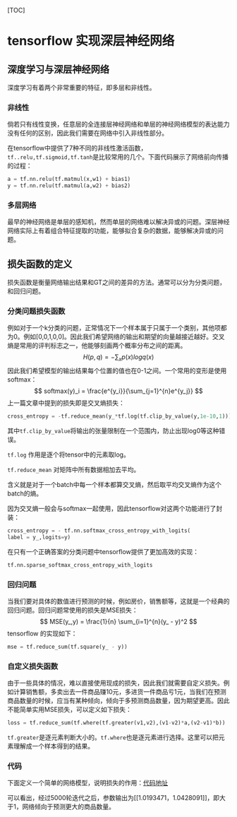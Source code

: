 [TOC]

# tensorflow 实现深层神经网络

## 深度学习与深层神经网络

深度学习有着两个非常重要的特征，即多层和非线性。

### 非线性

倘若只有线性变换，任意层的全连接层神经网络和单层的神经网络模型的表达能力没有任何的区别，因此我们需要在网络中引入非线性部分。

在tensorflow中提供了7种不同的非线性激活函数，`tf..relu,tf.sigmoid,tf.tanh`是比较常用的几个。下面代码展示了网络前向传播的过程：

```python
a = tf.nn.relu(tf.matmul(x,w1) + bias1)
y = tf.nn.relu(tf.matmul(a,w2) + bias2)
```

### 多层网络

最早的神经网络是单层的感知机，然而单层的网络难以解决异或的问题。深层神经网络实际上有着组合特征提取的功能，能够拟合复杂的数据，能够解决异或的问题。

## 损失函数的定义

损失函数是衡量网络输出结果和GT之间的差异的方法。通常可以分为分类问题，和回归问题。

### 分类问题损失函数

例如对于一个k分类的问题，正常情况下一个样本属于只属于一个类别，其他项都为0。例如[0,0,1,0,0]。因此我们希望网络的输出和期望的向量越接近越好。交叉熵是常用的评判标志之一，他能够刻画两个概率分布之间的距离。
$$
H(p,q) = -\sum_xp(x)log q(x)
$$
因此我们希望模型的输出结果每个位置的值也在0-1之间。一个常用的变形是使用softmax：
$$
softmax(y)_i = \frac{e^{y_i}}{\sum_{j=1}^{n}e^{y_j}}
$$
上一篇文章中提到的损失即是交叉熵损失：

```python
cross_entropy = -tf.reduce_mean(y_*tf.log(tf.clip_by_value(y,1e-10,1)))
```

其中`tf.clip_by_value`将输出的张量限制在一个范围内，防止出现log0等这种错误。

`tf.log` 作用是逐个将tensor中的元素取log。

`tf.reduce_mean` 对矩阵中所有数据相加去平均。

含义就是对于一个batch中每一个样本都算交叉熵，然后取平均交叉熵作为这个batch的熵。

因为交叉熵一般会与softmax一起使用，因此tensorflow对这两个功能进行了封装：

```python
cross_entropy = - tf.nn.softmax_cross_entropy_with_logits(
label = y_,logits=y)
```

在只有一个正确答案的分类问题中tensorflow提供了更加高效的实现：

```python
tf.nn.sparse_softmax_cross_entropy_with_logits
```

### 回归问题

当我们要对具体的数值进行预测的时候，例如房价，销售额等，这就是一个经典的回归问题。回归问题常使用的损失是MSE损失：
$$
MSE(y_,y) = \frac{1}{n} \sum_{i=1}^{n}(y_ - y)^2
$$
tensorflow 的实现如下：

```python
mse = tf.reduce_sum(tf.square(y_ - y))
```

### 自定义损失函数

由于一些具体的情况，难以直接使用现成的损失，因此我们就需要自定义损失。例如计算销售额，多卖出去一件商品赚10元，多进货一件商品亏1元，当我们在预测商品数量的时候，应当有某种倾向，倾向于多预测商品数量，因为期望更高。因此不能简单实用MSE损失，可以定义如下损失：

```python
loss = tf.reduce_sum(tf.where(tf.greater(v1,v2),(v1-v2)*a,(v2-v1)*b))
```

`tf.greater`是逐元素判断大小的。`tf.where`也是逐元素进行选择。这里可以把元素理解成一个样本得到的结果。

### 代码

下面定义一个简单的网络模型，说明损失的作用：[代码地址](../Code/tensorflow/4_1.py)

可以看出，经过5000轮迭代之后，参数输出为[[1.0193471，1.0428091]]，即大于1，网络倾向于预测更大的商品数量。